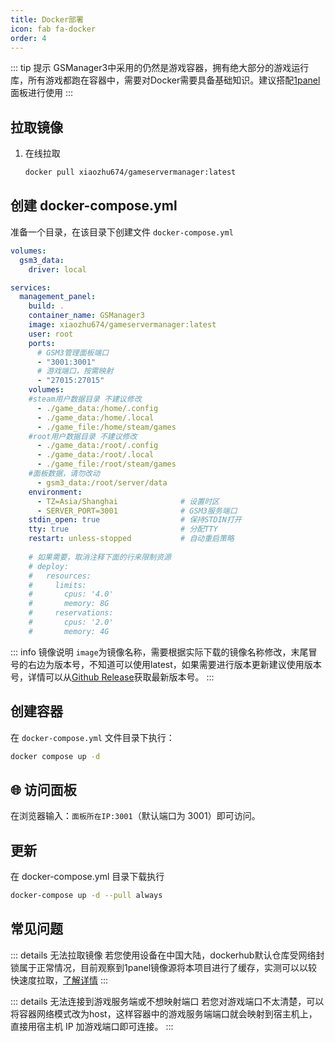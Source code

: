 ```yaml
---
title: Docker部署
icon: fab fa-docker
order: 4
---
```


::: tip 提示
GSManager3中采用的仍然是游戏容器，拥有绝大部分的游戏运行库，所有游戏都跑在容器中，需要对Docker需要具备基础知识。建议搭配[1panel](https://1panel.cn/)面板进行使用
:::

<AutoCatalog />

## 拉取镜像

1. 在线拉取
    ```bash
    docker pull xiaozhu674/gameservermanager:latest
    ```

## 创建 docker-compose.yml
准备一个目录，在该目录下创建文件 `docker-compose.yml`

```yml
volumes:
  gsm3_data:
    driver: local

services:
  management_panel:
    build: .
    container_name: GSManager3
    image: xiaozhu674/gameservermanager:latest
    user: root                       
    ports:
      # GSM3管理面板端口
      - "3001:3001" 
      # 游戏端口，按需映射
      - "27015:27015"
    volumes:
    #steam用户数据目录 不建议修改
      - ./game_data:/home/.config 
      - ./game_data:/home/.local
      - ./game_file:/home/steam/games
    #root用户数据目录 不建议修改
      - ./game_data:/root/.config 
      - ./game_data:/root/.local   
      - ./game_file:/root/steam/games 
    #面板数据，请勿改动
      - gsm3_data:/root/server/data 
    environment:
      - TZ=Asia/Shanghai              # 设置时区
      - SERVER_PORT=3001              # GSM3服务端口
    stdin_open: true                  # 保持STDIN打开
    tty: true                         # 分配TTY
    restart: unless-stopped           # 自动重启策略
    
    # 如果需要，取消注释下面的行来限制资源
    # deploy:
    #   resources:
    #     limits:
    #       cpus: '4.0'
    #       memory: 8G
    #     reservations:
    #       cpus: '2.0'
    #       memory: 4G
```

::: info 镜像说明
`image`为镜像名称，需要根据实际下载的镜像名称修改，末尾冒号的右边为版本号，不知道可以使用latest，如果需要进行版本更新建议使用版本号，详情可以从[Github Release](https://github.com/GSManagerXZ/GameServerManager/releases)获取最新版本号。
:::

## 创建容器
在 `docker-compose.yml` 文件目录下执行：

```bash
docker compose up -d
```

## 🌐 访问面板

在浏览器输入：`面板所在IP:3001`（默认端口为 3001）即可访问。

## 更新
在 docker-compose.yml 目录下载执行
```bash
docker-compose up -d --pull always
```

## 常见问题

::: details 无法拉取镜像
若您使用设备在中国大陆，dockerhub默认仓库受网络封锁属于正常情况，目前观察到1panel镜像源将本项目进行了缓存，实测可以以较快速度拉取，[了解详情](https://1panel.cn/docs/v2/user_manual/containers/setting/#1)
:::

::: details 无法连接到游戏服务端或不想映射端口
若您对游戏端口不太清楚，可以将容器网络模式改为host，这样容器中的游戏服务端端口就会映射到宿主机上，直接用宿主机 IP 加游戏端口即可连接。
:::